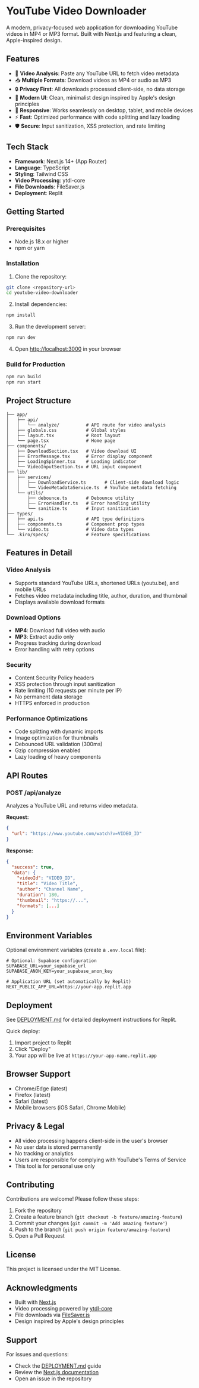 # YouTube Video Downloader

A modern, privacy-focused web application for downloading YouTube videos in MP4 or MP3 format. Built with Next.js and featuring a clean, Apple-inspired design.

## Features

- 🎥 **Video Analysis**: Paste any YouTube URL to fetch video metadata
- 📥 **Multiple Formats**: Download videos as MP4 or audio as MP3
- 🔒 **Privacy First**: All downloads processed client-side, no data storage
- 🎨 **Modern UI**: Clean, minimalist design inspired by Apple's design principles
- 📱 **Responsive**: Works seamlessly on desktop, tablet, and mobile devices
- ⚡ **Fast**: Optimized performance with code splitting and lazy loading
- 🛡️ **Secure**: Input sanitization, XSS protection, and rate limiting

## Tech Stack

- **Framework**: Next.js 14+ (App Router)
- **Language**: TypeScript
- **Styling**: Tailwind CSS
- **Video Processing**: ytdl-core
- **File Downloads**: FileSaver.js
- **Deployment**: Replit

## Getting Started

### Prerequisites

- Node.js 18.x or higher
- npm or yarn

### Installation

1. Clone the repository:
```bash
git clone <repository-url>
cd youtube-video-downloader
```

2. Install dependencies:
```bash
npm install
```

3. Run the development server:
```bash
npm run dev
```

4. Open [http://localhost:3000](http://localhost:3000) in your browser

### Build for Production

```bash
npm run build
npm run start
```

## Project Structure

```
├── app/
│   ├── api/
│   │   └── analyze/          # API route for video analysis
│   ├── globals.css           # Global styles
│   ├── layout.tsx            # Root layout
│   └── page.tsx              # Home page
├── components/
│   ├── DownloadSection.tsx   # Video download UI
│   ├── ErrorMessage.tsx      # Error display component
│   ├── LoadingSpinner.tsx    # Loading indicator
│   └── VideoInputSection.tsx # URL input component
├── lib/
│   ├── services/
│   │   ├── DownloadService.ts       # Client-side download logic
│   │   └── VideoMetadataService.ts  # YouTube metadata fetching
│   └── utils/
│       ├── debounce.ts       # Debounce utility
│       ├── ErrorHandler.ts   # Error handling utility
│       └── sanitize.ts       # Input sanitization
├── types/
│   ├── api.ts                # API type definitions
│   ├── components.ts         # Component prop types
│   └── video.ts              # Video data types
└── .kiro/specs/              # Feature specifications
```

## Features in Detail

### Video Analysis
- Supports standard YouTube URLs, shortened URLs (youtu.be), and mobile URLs
- Fetches video metadata including title, author, duration, and thumbnail
- Displays available download formats

### Download Options
- **MP4**: Download full video with audio
- **MP3**: Extract audio only
- Progress tracking during download
- Error handling with retry options

### Security
- Content Security Policy headers
- XSS protection through input sanitization
- Rate limiting (10 requests per minute per IP)
- No permanent data storage
- HTTPS enforced in production

### Performance Optimizations
- Code splitting with dynamic imports
- Image optimization for thumbnails
- Debounced URL validation (300ms)
- Gzip compression enabled
- Lazy loading of heavy components

## API Routes

### POST /api/analyze
Analyzes a YouTube URL and returns video metadata.

**Request:**
```json
{
  "url": "https://www.youtube.com/watch?v=VIDEO_ID"
}
```

**Response:**
```json
{
  "success": true,
  "data": {
    "videoId": "VIDEO_ID",
    "title": "Video Title",
    "author": "Channel Name",
    "duration": 180,
    "thumbnail": "https://...",
    "formats": [...]
  }
}
```

## Environment Variables

Optional environment variables (create a `.env.local` file):

```env
# Optional: Supabase configuration
SUPABASE_URL=your_supabase_url
SUPABASE_ANON_KEY=your_supabase_anon_key

# Application URL (set automatically by Replit)
NEXT_PUBLIC_APP_URL=https://your-app.replit.app
```

## Deployment

See [DEPLOYMENT.md](./DEPLOYMENT.md) for detailed deployment instructions for Replit.

Quick deploy:
1. Import project to Replit
2. Click "Deploy"
3. Your app will be live at `https://your-app-name.replit.app`

## Browser Support

- Chrome/Edge (latest)
- Firefox (latest)
- Safari (latest)
- Mobile browsers (iOS Safari, Chrome Mobile)

## Privacy & Legal

- All video processing happens client-side in the user's browser
- No user data is stored permanently
- No tracking or analytics
- Users are responsible for complying with YouTube's Terms of Service
- This tool is for personal use only

## Contributing

Contributions are welcome! Please follow these steps:

1. Fork the repository
2. Create a feature branch (`git checkout -b feature/amazing-feature`)
3. Commit your changes (`git commit -m 'Add amazing feature'`)
4. Push to the branch (`git push origin feature/amazing-feature`)
5. Open a Pull Request

## License

This project is licensed under the MIT License.

## Acknowledgments

- Built with [Next.js](https://nextjs.org/)
- Video processing powered by [ytdl-core](https://github.com/fent/node-ytdl-core)
- File downloads via [FileSaver.js](https://github.com/eligrey/FileSaver.js)
- Design inspired by Apple's design principles

## Support

For issues and questions:
- Check the [DEPLOYMENT.md](./DEPLOYMENT.md) guide
- Review the [Next.js documentation](https://nextjs.org/docs)
- Open an issue in the repository
